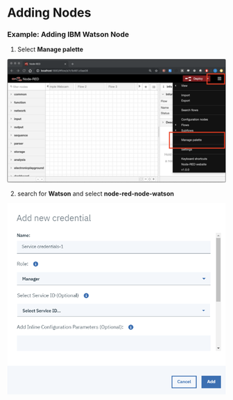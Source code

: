 # Adding Nodes

### Example: Adding IBM Watson Node

1. Select **Manage palette**

![](../.gitbook/assets/image%20%284%29.png)

2. search for **Watson** and select **node-red-node-watson**

![](../.gitbook/assets/image%20%281%29.png)



